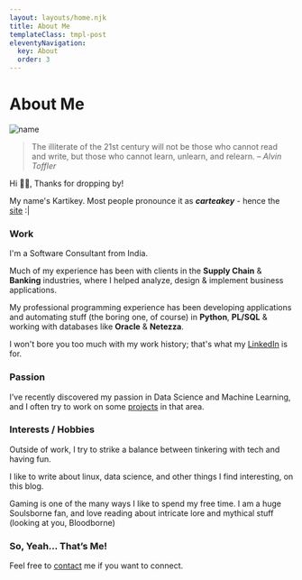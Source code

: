 ```yaml
---
layout: layouts/home.njk
title: About Me
templateClass: tmpl-post
eleventyNavigation:
  key: About
  order: 3
---
```



<h1>About Me</h1>


<div class="float-right m-1 mr-3 p-4 w-32 h-32 relative flex justify-center items-center overflow-hidden rounded-full bg-gray-400  dark:bg-gray-300">
<img alt="name" src="/img/avatar.png" class='rounded-full'/>
</div>

> The illiterate of the 21st century will not be those who cannot read and write, but those who
> cannot learn, unlearn, and relearn. – _Alvin Toffler_

Hi 👋🏼, Thanks for dropping by!

My name's Kartikey. Most people pronounce it as **_carteakey_** - hence the [site](https://carteakey.dev) :| 
### Work
I'm a Software Consultant from India.

Much of my experience has been with clients in the **Supply Chain** & **Banking** industries, where I helped analyze, design & implement business applications.

My professional programming experience has been developing applications and automating stuff (the boring one, of course) in **Python**, **PL/SQL** & working with databases like **Oracle** & **Netezza**.

I won't bore you too much with my work history; that's what my [LinkedIn](https://www.linkedin.com/in/kartikeychauhan) is for.

### Passion

I’ve recently discovered my passion in Data Science and Machine Learning, and I often try to work on some [projects](https://github.com/carteakey) in that area.

### Interests / Hobbies

Outside of work, I try to strike a balance between tinkering with tech and having fun.

I like to write about linux, data science, and other things I find interesting, on this blog.

Gaming is one of the many ways I like to spend my free time. I am a huge Soulsborne fan, and love reading about intricate lore and mythical stuff (looking at you, Bloodborne)

### So, Yeah… That’s Me!

Feel free to [contact](mailto:kartikeychauhan27@gmail.com) me if you want to connect.
